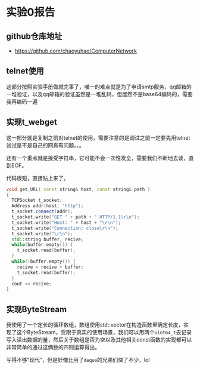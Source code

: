 
# 实验0报告

## github仓库地址
- https://github.com/chaoyuhao/ComputerNetwork

## telnet使用

这部分按照实验手册做就完事了，唯一的难点就是为了申请smtp服务，qq邮箱的一堆验证，以及qq邮箱的验证虽然是一堆乱码，但居然不是base64编码的，需要我再编码一遍

## 实现t_webget

这一部分就是复制之前对telnet的使用，需要注意的是调试之前一定要先用telnet试试是不是自己的网真有问题。。。

还有一个重点就是接受字符串，它可能不会一次性发全，需要我们不断地去读，直到EOF。

代码很短，直接贴上来了。

```C++
void get_URL( const string& host, const string& path )
{
  TCPSocket t_socket;
  Address addr(host, "http");
  t_socket.connect(addr);
  t_socket.write("GET " + path + " HTTP/1.1\r\n");
  t_socket.write("Host: " + host + "\r\n");
  t_socket.write("Connection: close\r\n");
  t_socket.write("\r\n");
  std::string buffer, recive;
  while(buffer.empty()) {
    t_socket.read(buffer);
  }
  while(!buffer.empty()) {
    recive = recive + buffer;
    t_socket.read(buffer);
  }
  cout << recive;
}
```

## 实现ByteStream

我使用了一个定长的循环数组，数组使用std::vector在构造函数里确定长度，实现了这个ByteStream，受限于真实的使用场景，我们可以用两个`uint64_t`去记录写入读出数据的量，然后关于数组是否为空以及其他相关const函数的实现都可以非常简单的通过这俩数的四则运算得出。

写得不够“现代”，但是好像比用了`deque`的兄弟们快了不少，lol